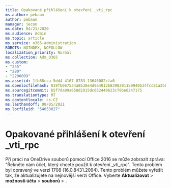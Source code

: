 ```yaml
---
title: Opakované přihlášení k otevření _vti_rpc
ms.author: pebaum
author: pebaum
manager: jecon
ms.date: 04/21/2020
ms.audience: Admin
ms.topic: article
ms.service: o365-administration
ROBOTS: NOINDEX, NOFOLLOW
localization_priority: Normal
ms.collection: Adm_O365
ms.custom:
- "245"
- "280"
- "2200009"
ms.assetid: 1fb88cca-5dd4-4167-8783-13646082cfa0
ms.openlocfilehash: 019fb0675a4a8b38e4d9a4012b8398291150940b34fcc81a2bbf96942d3fa9ec
ms.sourcegitcommit: b5f7da89a650d2915dc652449623c78be6247175
ms.translationtype: MT
ms.contentlocale: cs-CZ
ms.lasthandoff: 08/05/2021
ms.locfileid: "54053027"
---
```

# <a name="repeated-login-to-open-_vti_rpc"></a>Opakované přihlášení k otevření _vti_rpc

Při práci na OneDrive souborů pomocí Office 2016 se může zobrazit zpráva: "Řekněte nám účet, který chcete použít k otevření _vti_rpc". Tento problém byl opravený ve verzi 1708 (16.0.8431.2094). Tento problém můžete vyřešit tak, že aktualizujete na nejnovější verzi Office. Vyberte **Aktualizovat** \> **možnosti účtu** \> **souborů** \> **.**
  